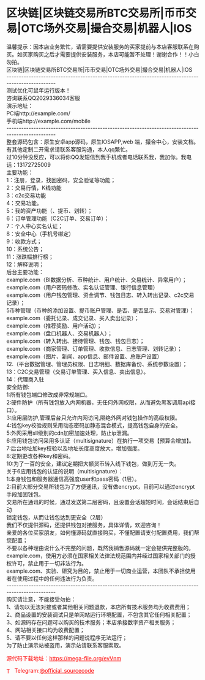 # 区块链|区块链交易所BTC交易所|币币交易|OTC场外交易|撮合交易|机器人|IOS

温馨提示：因本店业务繁忙，请需要提供安装服务的买家提前与本店客服联系在购买。如买家购买之后才需要提供安装服务，本店可能暂不处理！谢谢合作！！小白勿拍。<br>区块链|区块链交易所BTC交易所|币币交易|OTC场外交易|撮合交易|机器人|IOS<br>--------------------------------------------------------------------------------------------------<br>测试优化可鼠年运行版本！<br>咨询联系QQ2029336034客服<br>演示地址：<br>PC端http://example.com/<br>手机端http://example.com/mobile<br>--------------------------------------------------------------------------------------------------<br>整套源码包含：原生安卓app源码，原生IOSAPP,web 端，撮合中心，安装文档。<br>有其他定制二开需求请联系客服沟通，本人qq繁忙。<br>过10分钟没反应，可以将你QQ发短信到我手机或者电话联系我，我加你。我电话：13172725009<br>主要功能：<br>1：注册，登录，找回密码，安全验证等功能；<br>2：交易行情，K线功能<br>3：c2c交易功能<br>4：交易功能。<br>5：我的资产功能（、提币、划转）；<br>6：订单管理功能（C2C订单、交易订单）；<br>7：个人中心实名认证；<br>8：安全中心（手机号绑定）<br>9：收款方式；<br>10：系统公告；<br>11：涨跌幅排行榜；<br>12：解释说明；<br>后台主要功能：<br>example.com（BI数据分析、币种统计、用户统计、交易统计、异常用户）；<br>example.com（用户密码修改、实名认证管理、银行信息管理）<br>example.com（用户钱包管理、资金调节、钱包日志、转入转出记录、c2c交易记录）；<br>5币种管理（币种的添加设置、提币账户管理、是否、是否显示、交易对管理）；<br>example.com（委托记录、成交记录、买入卖出记录）；<br>example.com（推荐奖励、用户活动）；<br>example.com（盘口机器人、交易机器人）；<br>example.com（转入转出、接待管理、钱包、钱包日志）；<br>example.com（商家管理、订单管理、收款信息、日志管理、划转记录）；<br>example.com（图片、新闻、app信息、邮件设置、总账户设置）<br>12.（平台数据管理、管理员权限、日志明细、数据库备份、系统参数设置）；<br>13：C2C交易管理（交易订单管理、买入信息、卖出信息）。<br>14：代理商入驻<br>安全防御:<br>1:所有钱包端口修改成非常规端口。<br>2:硬件防护（所有钱包放入内网机器，无任何外网权限，从而避免黑客调用api接口）。<br>3:应用层防护,管理后台只允许内网访问,隔绝外网对钱包操作的高级权限。<br>4:钱包key校验规则采用动态密码加静态混合模式，提高钱包自身的安全。<br>5:外网采用sll级别的cdn加密加速处理，防止ip泄漏。<br>6:应用钱包访问采用多认证（multisignature）在执行一项交易【预算会增加】。<br>7:后台地址加key校验以及地址长度高度放大，增加强度。<br>8:定期更改各种key和密码。<br>10:为了一百的安全，建议定期把大额货币转入线下钱包，做到万无一失。<br>关于6应用钱包的认证的说明（multisignature）：<br>1:本身钱包和服务器通信高强度user和pass密码（1层）。<br>2:目前大部分交易所钱包为了方便通讯，没有做encrypt，目前可以通过encrypt手段加固钱包。<br>交易所在通讯的时候，通过发送第二层密码，且设置会话超短时间，会话结束后自动<br>锁定钱包，从而让钱包达到更安全（2层）<br>我们不仅提供源码，还提供钱包对接服务，具体详情，欢迎咨询！<br>亲爱的各位买家朋友，如何懂源码就直接购买，不懂配置请支付配置费用，我们帮您配置；<br>不要以各种理由说什么不完整的问题，既然我销售源码就一定会提供完整版的。<br>example.com，使用方必须在国家相关法律法规范围内并经过国家相关部门的授权许可，禁止用于一切非法行为。<br>example.com、实验、研究为目的，禁止用于一切商业运营，本团队不承担使用者在使用过程中的任何违法行为负责。<br>--------------------------------------------------------------------------------------------------<br>购买请注意，不能接受勿拍：<br>1、请勿以无法对接或者其他相关问题退款，本店所有技术服务均为收费费用；<br>2、商品设置的安装调试只是单网站运行环境配置，不包含其它任何相关配置；<br>3、如源码存在问题可以购买的技术服务；本店承接数字资产相关服务；<br>4、网站相关接口均为收费配置；<br>5、请不要以任何这样那样的问题说程序无法运行；<br>为了防止演示站被盗用，演示站请联系客服索取。<br>


<p style="color: red;">源代码下载地址：<a href="https://mega-file.org/evVnm" style="color: red;">https://mega-file.org/evVnm</a></p><p style="color: red;"><img src="https://cdn-icons-png.flaticon.com/512/2111/2111646.png" alt="Telegram Icon" style="width: 16px; vertical-align: middle; margin-right: 5px;">Telegram:<a href="https://t.me/official_sourcecode" style="color: red;">@official_sourcecode</a></p>